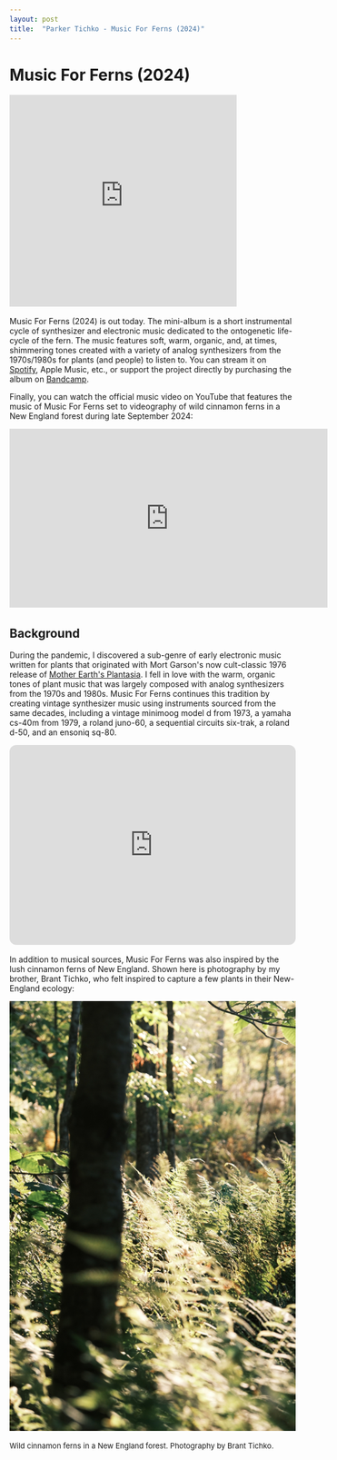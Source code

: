 ```yaml
---
layout: post
title:  "Parker Tichko - Music For Ferns (2024)"
---
```


# Music For Ferns (2024) 

<iframe style="border: 0; width: 400px; height: 373px;" src="https://bandcamp.com/EmbeddedPlayer/album=2824364248/size=large/bgcol=ffffff/linkcol=2ebd35/artwork=small/transparent=true/" seamless><a href="https://parkertichko.bandcamp.com/album/music-for-ferns">Music For Ferns by Parker Tichko</a></iframe>

Music For Ferns (2024) is out today. The mini-album is a short instrumental cycle of synthesizer and electronic music dedicated to the ontogenetic life-cycle of the fern. The music features soft, warm, organic, and, at times, shimmering tones created with a variety of analog synthesizers from the 1970s/1980s for plants (and people) to listen to. You can stream it on [Spotify](https://open.spotify.com/album/4QTmRmxs9WUQ5iCbSsw76R?si=JE0bu4-fSQeRW6Fe7Dvjkg_), Apple Music, etc., or support the project directly by purchasing the album on [Bandcamp](https://parkertichko.bandcamp.com/album/music-for-ferns).

Finally, you can watch the official music video on YouTube that features the music of Music For Ferns set to videography of wild cinnamon ferns in a New England forest during late September 2024:

<iframe width="560" height="315" src="https://www.youtube.com/embed/SzMoUj6B7Sk?si=XB_PU8rDk22t4jDb" title="YouTube video player" frameborder="0" allow="accelerometer; autoplay; clipboard-write; encrypted-media; gyroscope; picture-in-picture; web-share" referrerpolicy="strict-origin-when-cross-origin" allowfullscreen></iframe>


## Background

During the pandemic, I discovered a sub-genre of early electronic music written for plants that originated with Mort Garson's now cult-classic 1976 release of [Mother Earth's Plantasia](https://en.wikipedia.org/wiki/Mother_Earth%27s_Plantasia). I fell in love with the warm, organic tones of plant music that was largely composed with analog synthesizers from the 1970s and 1980s. Music For Ferns continues this tradition by creating vintage synthesizer music using instruments sourced from the same decades, including a vintage minimoog model d from 1973, a yamaha cs-40m from 1979, a roland juno-60, a sequential circuits six-trak, a roland d-50, and an ensoniq sq-80.

<iframe style="border-radius:12px" src="https://open.spotify.com/embed/playlist/33e0vwPao0XMwNPTAkfTkw?utm_source=generator" width="100%" height="352" frameBorder="0" allowfullscreen="" allow="autoplay; clipboard-write; encrypted-media; fullscreen; picture-in-picture" loading="lazy"></iframe>


In addition to musical sources, Music For Ferns was also inspired by the lush cinnamon ferns of New England. Shown here is photography by my brother, Brant Tichko, who felt inspired to capture a few plants in their New-England ecology:

<p align="center">
  <img src="/img/fern1.jpeg"/>
  <figcaption>
  <font size="2">Wild cinnamon ferns in a New England forest. Photography by Brant Tichko.</font>
</figcaption>
</p>




